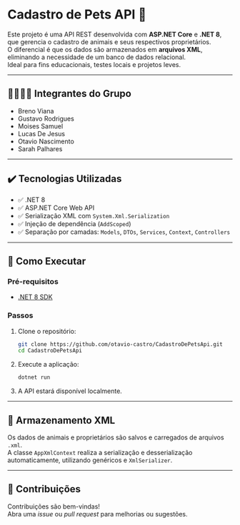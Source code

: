 ﻿# Cadastro de Pets API 🐾

Este projeto é uma API REST desenvolvida com **ASP.NET Core** e **.NET 8**, que gerencia o cadastro de animais e seus respectivos proprietários.  
O diferencial é que os dados são armazenados em **arquivos XML**, eliminando a necessidade de um banco de dados relacional.  
Ideal para fins educacionais, testes locais e projetos leves.

---

## 👨‍👩‍👧‍👦 Integrantes do Grupo

- Breno Viana
- Gustavo Rodrigues  
- Moises Samuel  
- Lucas De Jesus  
- Otavio Nascimento
- Sarah Palhares  

---

## ✔️ Tecnologias Utilizadas

- ✅ .NET 8  
- ✅ ASP.NET Core Web API  
- ✅ Serialização XML com `System.Xml.Serialization`  
- ✅ Injeção de dependência (`AddScoped`)  
- ✅ Separação por camadas: `Models`, `DTOs`, `Services`, `Context`, `Controllers`  

---

## 🚀 Como Executar

### Pré-requisitos

- [.NET 8 SDK](https://dotnet.microsoft.com/en-us/download/dotnet/8.0)

### Passos

1. Clone o repositório:

   ```bash
   git clone https://github.com/otavio-castro/CadastroDePetsApi.git
   cd CadastroDePetsApi
   ```

2. Execute a aplicação:

   ```bash
   dotnet run
   ```

3. A API estará disponível localmente.

---

## 📂 Armazenamento XML

Os dados de animais e proprietários são salvos e carregados de arquivos `.xml`.  
A classe `AppXmlContext` realiza a serialização e desserialização automaticamente, utilizando genéricos e `XmlSerializer`.

---

## 🤝 Contribuições

Contribuições são bem-vindas!  
Abra uma *issue* ou *pull request* para melhorias ou sugestões.